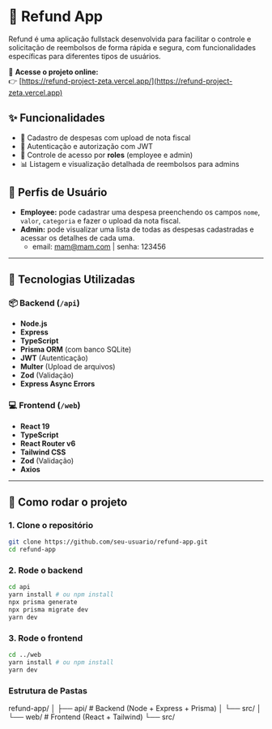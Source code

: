 # 💸 Refund App

Refund é uma aplicação fullstack desenvolvida para facilitar o controle e solicitação de reembolsos de forma rápida e segura, com funcionalidades específicas para diferentes tipos de usuários.

🔗 **Acesse o projeto online:**  
👉 [https://refund-project-zeta.vercel.app/](https://refund-project-zeta.vercel.app)

## ✨ Funcionalidades

- 📄 Cadastro de despesas com upload de nota fiscal
- 🔐 Autenticação e autorização com JWT
- 👥 Controle de acesso por **roles** (employee e admin)
- 📊 Listagem e visualização detalhada de reembolsos para admins

## 👥 Perfis de Usuário

- **Employee:** pode cadastrar uma despesa preenchendo os campos `nome`, `valor`, `categoria` e fazer o upload da nota fiscal.
- **Admin:** pode visualizar uma lista de todas as despesas cadastradas e acessar os detalhes de cada uma.
    - email: mam@mam.com | senha: 123456

---

## 🧠 Tecnologias Utilizadas

### 📦 Backend (`/api`)
- **Node.js**
- **Express**
- **TypeScript**
- **Prisma ORM** (com banco SQLite)
- **JWT** (Autenticação)
- **Multer** (Upload de arquivos)
- **Zod** (Validação)
- **Express Async Errors**

### 💻 Frontend (`/web`)
- **React 19**
- **TypeScript**
- **React Router v6**
- **Tailwind CSS**
- **Zod** (Validação)
- **Axios**

---

## 🚀 Como rodar o projeto

### 1. Clone o repositório
```bash
git clone https://github.com/seu-usuario/refund-app.git
cd refund-app
```
### 2. Rode o backend
```bash
cd api
yarn install # ou npm install
npx prisma generate
npx prisma migrate dev
yarn dev
```

### 3. Rode o frontend
```bash
cd ../web
yarn install # ou npm install
yarn dev

```

### Estrutura de Pastas
refund-app/
│
├── api/         # Backend (Node + Express + Prisma)
│   └── src/
│
└── web/         # Frontend (React + Tailwind)
    └── src/

